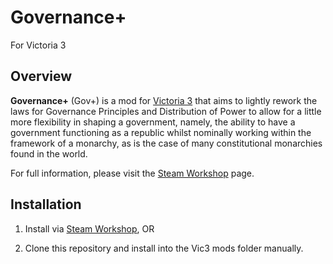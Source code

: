 ﻿# Governance+

For Victoria 3

## Overview

**Governance+** (Gov+) is a mod for [Victoria 3](https://store.steampowered.com/app/529340/Victoria_3/) that aims to lightly rework the laws for Governance Principles and Distribution of Power to allow for a little more flexibility in shaping a government, namely, the ability to have a government functioning as a republic whilst nominally working within the framework of a monarchy, as is the case of many constitutional monarchies found in the world.

For full information, please visit the [Steam Workshop](https://steamcommunity.com/sharedfiles/filedetails/?id=3052538408) page.

## Installation

1. Install via [Steam Workshop](https://steamcommunity.com/sharedfiles/filedetails/?id=3052538408), OR

2. Clone this repository and install into the Vic3 mods folder manually.

